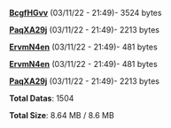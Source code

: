 [**BcgfHGvv**](/data/BcgfHGvv.txt) (03/11/22 - 21:49)- 3524 bytes

[**PaqXA29j**](/data/PaqXA29j.txt) (03/11/22 - 21:49)- 2213 bytes

[**ErvmN4en**](/data/ErvmN4en.txt) (03/11/22 - 21:49)- 481 bytes

[**ErvmN4en**](/data/ErvmN4en.txt) (03/11/22 - 21:49)- 481 bytes

[**PaqXA29j**](/data/PaqXA29j.txt) (03/11/22 - 21:49)- 2213 bytes

**Total Datas**: 1504

**Total Size**: 8.64 MB / 8.6 MB